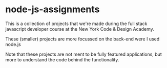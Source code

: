 # node-js-assignments

This is a collection of projects that we're made during the full stack javascript developer course at the New York Code & Design Academy. 

These (smaller) projects are more focussed on the back-end were I used node.js

Note that these projects are not ment to be fully featured applications, but more to understand the code behind the functionality. 
